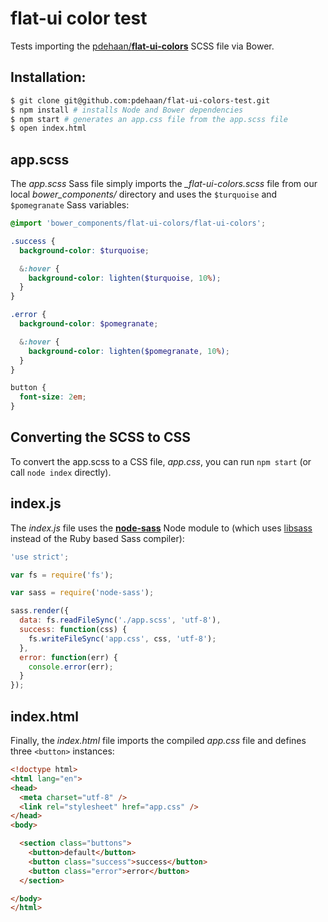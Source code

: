 # flat-ui color test

Tests importing the [pdehaan/**flat-ui-colors**](https://github.com/pdehaan/flat-ui-colors) SCSS file via Bower.

## Installation:

```sh
$ git clone git@github.com:pdehaan/flat-ui-colors-test.git
$ npm install # installs Node and Bower dependencies
$ npm start # generates an app.css file from the app.scss file
$ open index.html
```

## app.scss

The _app.scss_ Sass file simply imports the _\_flat-ui-colors.scss_ file from our local _bower_components/_ directory and uses the `$turquoise` and `$pomegranate` Sass variables:

```scss
@import 'bower_components/flat-ui-colors/flat-ui-colors';

.success {
  background-color: $turquoise;

  &:hover {
    background-color: lighten($turquoise, 10%);
  }
}

.error {
  background-color: $pomegranate;

  &:hover {
    background-color: lighten($pomegranate, 10%);
  }
}

button {
  font-size: 2em;
}
```

## Converting the SCSS to CSS

To convert the app.scss to a CSS file, _app.css_, you can run `npm start` (or call `node index` directly).

## index.js

The _index.js_ file uses the [**node-sass**](https://github.com/sass/node-sass) Node module to (which uses [libsass](https://github.com/hcatlin/libsass) instead of the Ruby based Sass compiler):

```js
'use strict';

var fs = require('fs');

var sass = require('node-sass');

sass.render({
  data: fs.readFileSync('./app.scss', 'utf-8'),
  success: function(css) {
    fs.writeFileSync('app.css', css, 'utf-8');
  },
  error: function(err) {
    console.error(err);
  }
});
```

## index.html

Finally, the _index.html_ file imports the compiled _app.css_ file and defines three `<button>` instances:

```html
<!doctype html>
<html lang="en">
<head>
  <meta charset="utf-8" />
  <link rel="stylesheet" href="app.css" />
</head>
<body>

  <section class="buttons">
    <button>default</button>
    <button class="success">success</button>
    <button class="error">error</button>
  </section>

</body>
</html>
```
